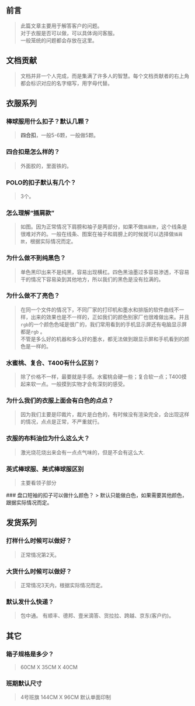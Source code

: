 ## 前言
> 此篇文章主要用于解答客户的问题。  
> 对于衣服是否可以做，可以具体询问客服。  
> 一般笼统的问题都会存放在这里。
## 文档贡献
> 文档并非一个人完成，而是集满了许多人的智慧。每个文档贡献者的右上角都会标识对应的名字缩写，用字母代替。

<!-- 

 关于衣服

 -->
## 衣服系列
### 棒球服用什么扣子？默认几颗？<Badge type="tip" text="文叔" />
> **四合扣**，一般5-6颗，一般做5颗。
### 四合扣是怎么样的？<Badge type="tip" text="文叔" />
> 外面胶的，里面铁的。

<ReferenceData :ImageSrc="Images.SiHeKou.imgPath" :alias="Images.SiHeKou.imgAlias" />

### POLO的扣子默认有几个？
> 3个。
### 怎么理解“插肩款”
<ReferenceData :ImageSrc="Images.ChaJian.imgPath" :alias="Images.ChaJian.imgAlias" />

> 如图。因为正常情况下肩膀和袖子是两部分，如果不做`插肩款`，这个线条是很难对齐的。一般在线条、图案在袖子和肩膀上的时候就可以选择做`插肩款`，根据实际情况而定。

### 为什么做不到纯黑色？<Badge type="tip" text="桃子姐" />
> 单色黑印出来不是纯黑，容易出现横杠。四色黑油墨过多容易渗透，不容易干的情况下容易染到其他地方，所以我们的黑色是没有拉满的。

### 为什么做不了亮色？<Badge type="tip" text="桃子姐" />
> 在同一个文件的情况下，不同厂家的打印机和墨水和排版的软件曲线不一样，出来的效果也是不一样的，正如我们的颜色别家厂也很难做出来。并且`rgb`的一个颜色色域是很广的，我们常用看到的手机显示屏还有电脑显示屏都是`rgb`  。  
> 不管是多么好的机器和多么好的墨水，都无法做到跟显示屏和手机看到的颜色是一样的。
### 水蜜桃、复合、T400有什么区别？<Badge type="tip" text="文叔" />
> 除了价格不一样，最要就是手感。水蜜桃会硬一些；复合软一点；T400摸起来软一点。一般摸到实物才会有深刻的感受。
### 为什么我们的衣服上面会有白色的点点？<Badge type="tip" text="文叔" />
> 因为我们主要是印裁片，裁片是白色的，有时候没有渲染完全，会出现这样的情况，点点是正常，不严重就行。
### 衣服的布料油位为什么这么大？<Badge type="tip" text="文叔" />
> 激光烧花烧出来会有一点点气味的，但是不会有这么大.
### 英式棒球服、美式棒球服区别<Badge type="tip" text="芹姐" />
> 主要看领子部分
<ReferenceData :ImageSrc="Images.BBaseball.imgPath" :alias="Images.BBaseball.imgAlias" />
<ReferenceData :ImageSrc="Images.UsaNaseball.imgPath" :alias="Images.UsaNaseball.imgAlias" />
### 盘口短袖的扣子可以做什么颜色？
> 默认只能做白色，如果需要其他颜色，跟据实际情况而定。


<!-- 

 关于出货

 -->
## 发货系列
### 打样什么时候可以做好？
> 正常情况第2天。
### 大货什么时候可以做好？
> 正常情况3天内，根据实际情况而定。
### 默认发什么快递？<Badge type="tip" text="军少" />
> 包中通。 有顺丰、德邦、壹米滴答、货拉拉、跨越、京东(客户约)。

<!-- 

 其它

 -->

## 其它
### 箱子规格是多少？
> 60CM X 35CM X 40CM
<ReferenceData :ImageSrc="Images.BoxSpecification.imgPath" :alias="Images.BoxSpecification.imgAlias" />

### 班期默认尺寸
> 4号班旗 144CM X 96CM 默认单面印制

<script setup>

const Images = {
  SiHeKou: {
    imgPath: 'https://bu.dusays.com/2024/12/17/676057610c39f.png',
    imgAlias: '四合扣',
  },
  ChaJian: {
    imgPath: 'https://bu.dusays.com/2024/12/17/67605760d5425.png',
    imgAlias: '插肩款',
  },
  BoxSpecification: {
    imgPath: 'https://bu.dusays.com/2024/12/17/67605761b938d.png',
    imgAlias: '箱子规格',
  },
  BBaseball: {
    imgPath: 'https://bu.dusays.com/2024/12/17/676059757ef48.png',
    imgAlias: '英式棒球服',
  },
  UsaNaseball: {
    imgPath: 'https://bu.dusays.com/2024/12/17/676059759025d.png',
    imgAlias: '美式棒球服',
  },
};


</script>
<style scope>
:root{
  --vp-badge-tip-border: transparent;
  --vp-badge-tip-text: rgb(50,229,0);
  --vp-badge-tip-bg: var(--vp-c-brand-soft);
}

img{
  border-radius:10px;
  margin: 10px 0;
}

sup{
  color: #00e500;
}
</style>